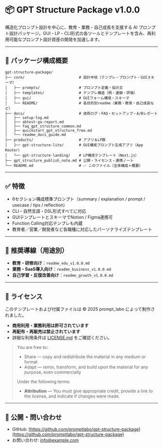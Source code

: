 # 📦 GPT Structure Package v1.0.0

構造化プロンプト設計を中心に、教育・業務・自己成長を支援する AI プロンプト設計パッケージ。GUI・LP・CLI形式の各ツールとテンプレートを含み、再利用可能なプロンプト設計資産の開発を加速します。

---

## 📘 パッケージ構成概要

```
gpt-structure-package/
├── core/                         # 設計中核（テンプレ・プロンプト・GUIスキーマ）
│   ├── prompts/                  # プロンプト定義・指示文
│   ├── templates/                # テンプレ構造（例・連鎖・評価）
│   ├── gui/                      # GUIフォーム構成・スキーマ
│   └── README/                   # 各目的別readme（業務・教育・自己成長など）
├── docs/                         # 技術ログ・FAQ・セットアップ・A/Bレポート
│   ├── setup-log.md
│   ├── abtest-ga-report.md
│   ├── faq_gpt_structure_common.md
│   ├── quickstart_gpt_structure_free.md
│   └── readme_docs_guide.md
├── products/                     # アプリ＆LP群
│   ├── gpt-structure-lite/       # GUI構成プロンプト生成アプリ（App Router）
│   └── gpt-structure-landing/    # LP構成テンプレート（Next.js）
├── gpt_structure_publish_note.md # 公開・ライセンス・連携ノート
└── README.md                     # ✅ このファイル（全体構成＋概要）
```

---

## ✅ 特徴

- 6セクション構成標準プロンプト（summary / explanation / prompt / usecase / tips / reflection）
- CLI・自然言語・DSL形式すべてに対応
- GUIテンプレートとスキーマでNotion / Figma連携可
- Function Calling対応テンプレも内蔵
- 教育者／営業／開発者など各職種に対応したパーソナライズテンプレート

---

## 🧭 推奨導線（用途別）

- **教育・研修向け**：`readme_edu_v1.0.0.md`
- **業務・SaaS導入向け**：`readme_business_v1.0.0.md`
- **自己学習・反復改善向け**：`readme_growth_v1.0.0.md`

---

## 📄 ライセンス

このテンプレートおよび付属ファイルは © 2025 prompt_labo によって制作されました。

- **商用利用・業務利用は許可されています**
- **再配布・再販売は禁止されています**
- 詳細な利用条件は [LICENSE.md](./LICENSE.md) をご確認ください。


> You are free to:
> - Share — copy and redistribute the material in any medium or format  
> - Adapt — remix, transform, and build upon the material for any purpose, even commercially  
>
> Under the following terms:
> - **Attribution** — You must give appropriate credit, provide a link to the license, and indicate if changes were made.

---

## 📨 公開・問い合わせ

- GitHub: [https://github.com/promptlabo/gpt-structure-package](https://github.com/promptlabo/gpt-structure-package)
- お問い合わせ: info@example.com
